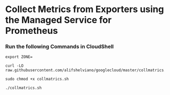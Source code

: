 # Collect Metrics from Exporters using the Managed Service for Prometheus
### Run the following Commands in CloudShell

```
export ZONE=
```
```
curl -LO raw.githubusercontent.com/alifshelviano/googlecloud/master/collmatrics.sh

sudo chmod +x collmatrics.sh

./collmatrics.sh
```
